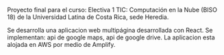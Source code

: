 Proyecto final para el curso: Electiva 1 TIC: Computación en la Nube (BISO 18) de la Universidad Latina de Costa Rica, sede Heredia.

Se desarrolla una aplicacion web multipágina desarrollada con React. Se implementan: api de google maps, api de google drive. La aplicacion esta alojada en AWS por medio de Amplify.
